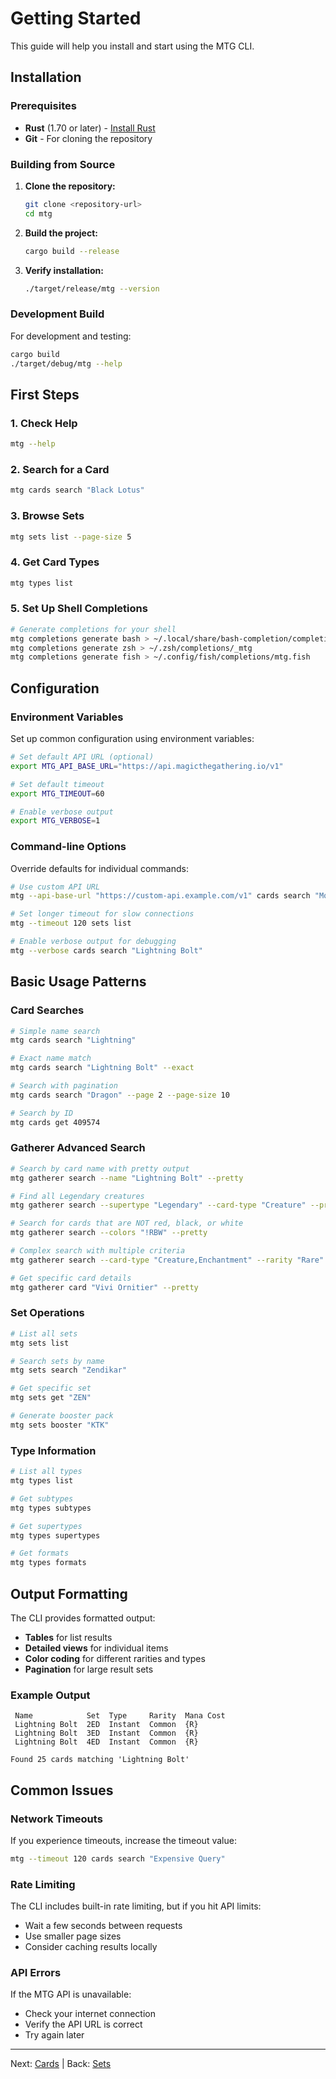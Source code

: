 # Getting Started

This guide will help you install and start using the MTG CLI.

## Installation

### Prerequisites

- **Rust** (1.70 or later) - [Install Rust](https://rustup.rs/)
- **Git** - For cloning the repository

### Building from Source

1. **Clone the repository:**

   ```bash
   git clone <repository-url>
   cd mtg
   ```

2. **Build the project:**

   ```bash
   cargo build --release
   ```

3. **Verify installation:**
   ```bash
   ./target/release/mtg --version
   ```

### Development Build

For development and testing:

```bash
cargo build
./target/debug/mtg --help
```

## First Steps

### 1. Check Help

```bash
mtg --help
```

### 2. Search for a Card

```bash
mtg cards search "Black Lotus"
```

### 3. Browse Sets

```bash
mtg sets list --page-size 5
```

### 4. Get Card Types

```bash
mtg types list
```

### 5. Set Up Shell Completions

```bash
# Generate completions for your shell
mtg completions generate bash > ~/.local/share/bash-completion/completions/mtg
mtg completions generate zsh > ~/.zsh/completions/_mtg
mtg completions generate fish > ~/.config/fish/completions/mtg.fish
```

## Configuration

### Environment Variables

Set up common configuration using environment variables:

```bash
# Set default API URL (optional)
export MTG_API_BASE_URL="https://api.magicthegathering.io/v1"

# Set default timeout
export MTG_TIMEOUT=60

# Enable verbose output
export MTG_VERBOSE=1
```

### Command-line Options

Override defaults for individual commands:

```bash
# Use custom API URL
mtg --api-base-url "https://custom-api.example.com/v1" cards search "Mox"

# Set longer timeout for slow connections
mtg --timeout 120 sets list

# Enable verbose output for debugging
mtg --verbose cards search "Lightning Bolt"
```

## Basic Usage Patterns

### Card Searches

```bash
# Simple name search
mtg cards search "Lightning"

# Exact name match
mtg cards search "Lightning Bolt" --exact

# Search with pagination
mtg cards search "Dragon" --page 2 --page-size 10

# Search by ID
mtg cards get 409574
```

### Gatherer Advanced Search

```bash
# Search by card name with pretty output
mtg gatherer search --name "Lightning Bolt" --pretty

# Find all Legendary creatures
mtg gatherer search --supertype "Legendary" --card-type "Creature" --pretty

# Search for cards that are NOT red, black, or white
mtg gatherer search --colors "!RBW" --pretty

# Complex search with multiple criteria
mtg gatherer search --card-type "Creature,Enchantment" --rarity "Rare" --power "5-10" --pretty

# Get specific card details
mtg gatherer card "Vivi Ornitier" --pretty
```

### Set Operations

```bash
# List all sets
mtg sets list

# Search sets by name
mtg sets search "Zendikar"

# Get specific set
mtg sets get "ZEN"

# Generate booster pack
mtg sets booster "KTK"
```

### Type Information

```bash
# List all types
mtg types list

# Get subtypes
mtg types subtypes

# Get supertypes
mtg types supertypes

# Get formats
mtg types formats
```

## Output Formatting

The CLI provides formatted output:

- **Tables** for list results
- **Detailed views** for individual items
- **Color coding** for different rarities and types
- **Pagination** for large result sets

### Example Output

```
 Name            Set  Type     Rarity  Mana Cost
 Lightning Bolt  2ED  Instant  Common  {R}
 Lightning Bolt  3ED  Instant  Common  {R}
 Lightning Bolt  4ED  Instant  Common  {R}

Found 25 cards matching 'Lightning Bolt'
```

## Common Issues

### Network Timeouts

If you experience timeouts, increase the timeout value:

```bash
mtg --timeout 120 cards search "Expensive Query"
```

### Rate Limiting

The CLI includes built-in rate limiting, but if you hit API limits:

- Wait a few seconds between requests
- Use smaller page sizes
- Consider caching results locally

### API Errors

If the MTG API is unavailable:

- Check your internet connection
- Verify the API URL is correct
- Try again later

---

Next: [Cards](./cards.md) | Back: [Sets](./sets.md)
